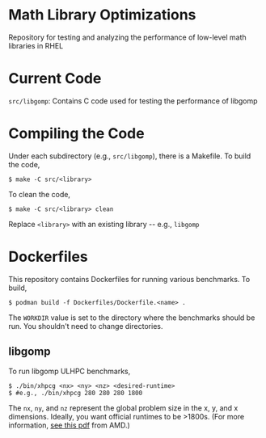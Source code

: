 # Math Library Optimizations
Repository for testing and analyzing the performance of low-level math libraries in RHEL

# Current Code

`src/libgomp`: Contains C code used for testing the performance of libgomp

# Compiling the Code

Under each subdirectory (e.g., `src/libgomp`), there is a Makefile. To build the code,

```
$ make -C src/<library>
```

To clean the code,

```
$ make -C src/<library> clean
```

Replace `<library>` with an existing library -- e.g., `libgomp`


# Dockerfiles

This repository contains Dockerfiles for running various benchmarks. To build,

```
$ podman build -f Dockerfiles/Dockerfile.<name> .
```

The `WORKDIR` value is set to the directory where the benchmarks should be run. You shouldn't need to change directories.

## libgomp

To run libgomp ULHPC benchmarks, 

```
$ ./bin/xhpcg <nx> <ny> <nz> <desired-runtime>
$ #e.g., ./bin/xhpcg 280 280 280 1800
```

The `nx`, `ny`, and `nz` represent the global problem size in the x, y, and x dimensions. Ideally, you want official runtimes to be >1800s. (For more information, [see this pdf](https://www.hpcg-benchmark.org/downloads/sc19/HPCG-AMD-Lulu.pdf) from AMD.)
